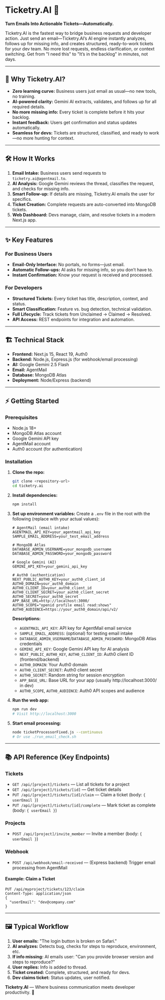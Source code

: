 # Ticketry.AI 🎫

**Turn Emails Into Actionable Tickets—Automatically.**

Ticketry.AI is the fastest way to bridge business requests and developer action. Just send an email—Ticketry.AI’s AI engine instantly analyzes, follows up for missing info, and creates structured, ready-to-work tickets for your dev team. No more lost requests, endless clarification, or context switching. Get from "I need this" to "It’s in the backlog" in minutes, not days.

---

## 🚀 Why Ticketry.AI?
- **Zero learning curve:** Business users just email as usual—no new tools, no training.
- **AI-powered clarity:** Gemini AI extracts, validates, and follows up for all required details.
- **No more missing info:** Every ticket is complete before it hits your backlog.
- **Instant feedback:** Users get confirmation and status updates automatically.
- **Seamless for devs:** Tickets are structured, classified, and ready to work—no more hunting for context.

---

## 🛠️ How It Works
1. **Email Intake:** Business users send requests to `ticketry.ai@agentmail.to`.
2. **AI Analysis:** Google Gemini reviews the thread, classifies the request, and checks for missing info.
3. **Smart Follow-up:** If details are missing, Ticketry.AI emails the user for specifics.
4. **Ticket Creation:** Complete requests are auto-converted into MongoDB tickets.
5. **Web Dashboard:** Devs manage, claim, and resolve tickets in a modern Next.js app.

---

## ✨ Key Features

### For Business Users
- **Email-Only Interface:** No portals, no forms—just email.
- **Automatic Follow-ups:** AI asks for missing info, so you don’t have to.
- **Instant Confirmation:** Know your request is received and processed.

### For Developers
- **Structured Tickets:** Every ticket has title, description, context, and status.
- **Smart Classification:** Feature vs. bug detection, technical validation.
- **Full Lifecycle:** Track tickets from Unclaimed → Claimed → Resolved.
- **API Access:** REST endpoints for integration and automation.

---

## 🏗️ Technical Stack
- **Frontend:** Next.js 15, React 19, Auth0
- **Backend:** Node.js, Express.js (for webhook/email processing)
- **AI:** Google Gemini 2.5 Flash
- **Email:** AgentMail
- **Database:** MongoDB Atlas
- **Deployment:** Node/Express (backend)

---

## ⚡ Getting Started

### Prerequisites
- Node.js 18+
- MongoDB Atlas account
- Google Gemini API key
- AgentMail account
- Auth0 account (for authentication)

### Installation
1. **Clone the repo:**
   ```bash
   git clone <repository-url>
   cd ticketry.ai
   ```
2. **Install dependencies:**
   ```bash
   npm install
   ```
3. **Set up environment variables:**
   Create a `.env` file in the root with the following (replace with your actual values):
   ```env
   # AgentMail (email intake)
   AGENTMAIL_API_KEY=your_agentmail_api_key
   SAMPLE_EMAIL_ADDRESS=your_test_email_address

   # MongoDB Atlas
   DATABASE_ADMIN_USERNAME=your_mongodb_username
   DATABASE_ADMIN_PASSWORD=your_mongodb_password

   # Google Gemini (AI)
   GEMINI_API_KEY=your_gemini_api_key

   # Auth0 (authentication)
   NEXT_PUBLIC_AUTH0_KEY=your_auth0_client_id
   AUTH0_DOMAIN=your_auth0_domain
   AUTH0_CLIENT_ID=your_auth0_client_id
   AUTH0_CLIENT_SECRET=your_auth0_client_secret
   AUTH0_SECRET=your_auth0_secret
   APP_BASE_URL=http://localhost:3000/
   AUTH0_SCOPE="openid profile email read:shows"
   AUTH0_AUDIENCE=https://your_auth0_domain/api/v2/
   ```
   **Descriptions:**
   - `AGENTMAIL_API_KEY`: API key for AgentMail email service
   - `SAMPLE_EMAIL_ADDRESS`: (optional) for testing email intake
   - `DATABASE_ADMIN_USERNAME`/`DATABASE_ADMIN_PASSWORD`: MongoDB Atlas credentials
   - `GEMINI_API_KEY`: Google Gemini API key for AI analysis
   - `NEXT_PUBLIC_AUTH0_KEY`, `AUTH0_CLIENT_ID`: Auth0 client ID (frontend/backend)
   - `AUTH0_DOMAIN`: Your Auth0 domain
   - `AUTH0_CLIENT_SECRET`: Auth0 client secret
   - `AUTH0_SECRET`: Random string for session encryption
   - `APP_BASE_URL`: Base URL for your app (usually http://localhost:3000/ in dev)
   - `AUTH0_SCOPE`, `AUTH0_AUDIENCE`: Auth0 API scopes and audience

4. **Run the web app:**
   ```bash
   npm run dev
   # Visit http://localhost:3000
   ```
5. **Start email processing:**
   ```bash
   node ticketProcessorFixed.js --continuous
   # Or use ./run_email_check.sh
   ```

---

## 📚 API Reference (Key Endpoints)

### Tickets
- `GET /api/[project]/tickets` — List all tickets for a project
- `GET /api/[project]/tickets/[id]` — Get ticket details
- `PUT /api/[project]/tickets/[id]/claim` — Claim a ticket (body: `{ userEmail }`)
- `PUT /api/[project]/tickets/[id]/complete` — Mark ticket as complete (body: `{ userEmail }`)

### Projects
- `POST /api/[project]/invite_member` — Invite a member (body: `{ userEmail }`)

### Webhook
- `POST /api/webhook/email-received` — (Express backend) Trigger email processing from AgentMail

#### Example: Claim a Ticket
```http
PUT /api/myproject/tickets/123/claim
Content-Type: application/json
{
  "userEmail": "dev@company.com"
}
```

---

## 🖼️ Typical Workflow
1. **User emails:** "The login button is broken on Safari."
2. **AI analyzes:** Detects bug, checks for steps to reproduce, environment, etc.
3. **If info missing:** AI emails user: "Can you provide browser version and steps to reproduce?"
4. **User replies:** Info is added to thread.
5. **Ticket created:** Complete, structured, and ready for devs.
6. **Dev claims ticket:** Status updates, user notified.

**Ticketry.AI** — Where business communication meets developer productivity. 🚀
